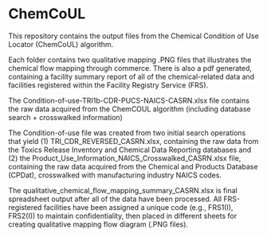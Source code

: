 # ChemCoUL
This repository contains the output files from the Chemical Condition of Use Locator (ChemCoUL) algorithm. 

Each folder contains two qualitative mapping .PNG files that illustrates the chemical flow mapping through commerce. There is also a pdf generated, containing a facility summary report of all of the chemical-related data and facilities registered within the Facility Registry Service (FRS). 

The Condition-of-use-TRI1b-CDR-PUCS-NAICS-CASRN.xlsx file contains the raw data acquired from the ChemCOUL algorithm (including database search + crosswalked information)

The Condition-of-use file was created from two initial search operations that yield (1) TRI_CDR_REVERSED_CASRN.xlsx, containing the raw data from the Toxics Release Inventory and Chemical Data Reporting databases and (2) the Product_Use_Information_NAICS_Crosswalked_CASRN.xlsx file, containing the raw data acquired from the Chemical and Products Database (CPDat), crosswalked with manufacturing industry NAICS codes. 

The qualitative_chemical_flow_mapping_summary_CASRN.xlsx is final spreadsheet output after all of the data have been processed. All FRS-registered facilities have been assigned a unique code (e.g., FRS1(I), FRS2(I)) to maintain confidentiality, then placed in different sheets for creating qualitative mapping flow diagram (.PNG files).
